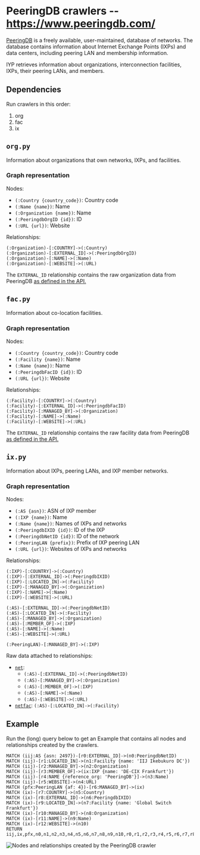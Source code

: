 # PeeringDB crawlers -- https://www.peeringdb.com/

[PeeringDB](https://www.peeringdb.com/) is a freely available, user-maintained, database of networks.
The database contains information about Internet Exchange Points (IXPs) and data centers, including
peering LAN and membership information.

IYP retrieves information about organizations, interconnection facilities, IXPs, their peering LANs,
and members.

## Dependencies

Run crawlers in this order:

1. org
1. fac
1. ix

## `org.py`

Information about organizations that own networks, IXPs, and facilities.

### Graph representation

Nodes:

- `(:Country {country_code})`: Country code
- `(:Name {name})`: Name
- `(:Organization {name})`: Name
- `(:PeeringdbOrgID {id})`: ID
- `(:URL {url})`: Website

Relationships:

```Cypher
(:Organization)-[:COUNTRY]->(:Country)
(:Organization)-[:EXTERNAL_ID]->(:PeeringdbOrgID)
(:Organization)-[:NAME]->(:Name)
(:Organization)-[:WEBSITE]->(:URL)
```

The `EXTERNAL_ID` relationship contains the raw organization data from PeeringDB [as defined in the
API.](https://tutorial.peeringdb.com/apidocs/#tag/api/operation/list%20org)

## `fac.py`

Information about co-location facilities.

### Graph representation

Nodes:

- `(:Country {country_code})`: Country code
- `(:Facility {name})`: Name
- `(:Name {name})`: Name
- `(:PeeringdbFacID {id})`: ID
- `(:URL {url})`: Website

Relationships:

```Cypher
(:Facility)-[:COUNTRY]->(:Country)
(:Facility)-[:EXTERNAL_ID]->(:PeeringdbFacID)
(:Facility)-[:MANAGED_BY]->(:Organization)
(:Facility)-[:NAME]->(:Name)
(:Facility)-[:WEBSITE]->(:URL)
```

The `EXTERNAL_ID` relationship contains the raw facility data from PeeringDB [as defined in the
API.](https://tutorial.peeringdb.com/apidocs/#tag/api/operation/list%20fac)

## `ix.py`

Information about IXPs, peering LANs, and IXP member networks.

### Graph representation

Nodes:

- `(:AS {asn})`: ASN of IXP member
- `(:IXP {name})`: Name
- `(:Name {name})`: Names of IXPs and networks
- `(:PeeringdbIXID {id})`: ID of the IXP
- `(:PeeringdbNetID {id})`: ID of the network
- `(:PeeringLAN {prefix})`: Prefix of IXP peering LAN
- `(:URL {url})`: Websites of IXPs and networks

Relationships:

```Cypher
(:IXP)-[:COUNTRY]->(:Country)
(:IXP)-[:EXTERNAL_ID]->(:PeeringdbIXID)
(:IXP)-[:LOCATED_IN]->(:Facility)
(:IXP)-[:MANAGED_BY]->(:Organization)
(:IXP)-[:NAME]->(:Name)
(:IXP)-[:WEBSITE]->(:URL)

(:AS)-[:EXTERNAL_ID]->(:PeeringdbNetID)
(:AS)-[:LOCATED_IN]->(:Facility)
(:AS)-[:MANAGED_BY]->(:Organization)
(:AS)-[:MEMBER_OF]->(:IXP)
(:AS)-[:NAME]->(:Name)
(:AS)-[:WEBSITE]->(:URL)

(:PeeringLAN)-[:MANAGED_BY]->(:IXP)
```

Raw data attached to relationships:

- [`net`](https://tutorial.peeringdb.com/apidocs/#tag/api/operation/list%20net):
  - `(:AS)-[:EXTERNAL_ID]->(:PeeringdbNetID)`
  - `(:AS)-[:MANAGED_BY]->(:Organization)`
  - `(:AS)-[:MEMBER_OF]->(:IXP)`
  - `(:AS)-[:NAME]->(:Name)`
  - `(:AS)-[:WEBSITE]->(:URL)`
- [`netfac`](https://tutorial.peeringdb.com/apidocs/#tag/api/operation/list%20netfac):
  `(:AS)-[:LOCATED_IN]->(:Facility)`

## Example

Run the (long) query below to get an Example that contains all nodes and relationships created by
the crawlers.

```Cypher
MATCH (iij:AS {asn: 2497})-[r0:EXTERNAL_ID]->(n0:PeeringdbNetID)
MATCH (iij)-[r1:LOCATED_IN]->(n1:Facility {name: 'IIJ Ikebukuro DC'})
MATCH (iij)-[r2:MANAGED_BY]->(n2:Organization)
MATCH (iij)-[r3:MEMBER_OF]->(ix:IXP {name: 'DE-CIX Frankfurt'})
MATCH (iij)-[r4:NAME {reference_org: 'PeeringDB'}]->(n3:Name)
MATCH (iij)-[r5:WEBSITE]->(n4:URL)
MATCH (pfx:PeeringLAN {af: 4})-[r6:MANAGED_BY]->(ix)
MATCH (ix)-[r7:COUNTRY]->(n5:Country)
MATCH (ix)-[r8:EXTERNAL_ID]->(n6:PeeringdbIXID)
MATCH (ix)-[r9:LOCATED_IN]->(n7:Facility {name: 'Global Switch Frankfurt'})
MATCH (ix)-[r10:MANAGED_BY]->(n8:Organization)
MATCH (ix)-[r11:NAME]->(n9:Name)
MATCH (ix)-[r12:WEBSITE]->(n10)
RETURN iij,ix,pfx,n0,n1,n2,n3,n4,n5,n6,n7,n8,n9,n10,r0,r1,r2,r3,r4,r5,r6,r7,r8,r9,r10,r11,r12
```

![Nodes and relationships created by the PeeringDB
crawler](/documentation/assets/gallery/peeringdbAll.svg)
